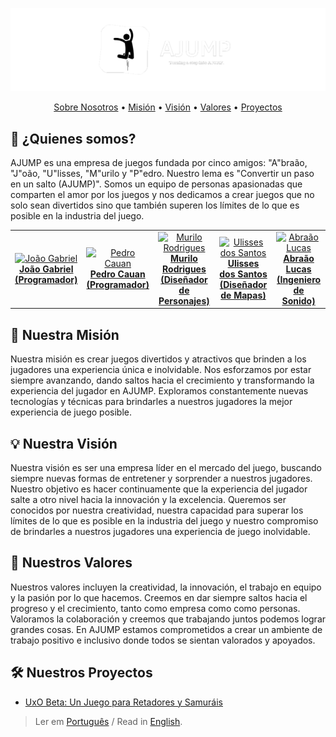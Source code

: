<div align="center">

  ![AJUMP Banner](https://github.com/AJUMP-Corp/.github/blob/main/ajump_banner.png)

  <a href="#-quienes-somos">Sobre Nosotros</a> •
  <a href="#-nuestra-misión">Misión</a> •
  <a href="#-nuestra-visión">Visión</a> •
  <a href="#-nuestros-valores">Valores</a> •
  <a href="#-nuestros-proyectos">Proyectos</a>

</div>

## 👥 ¿Quienes somos?
AJUMP es una empresa de juegos fundada por cinco amigos: "A"braão, "J"oão, "U"lisses, "M"urilo y "P"edro. Nuestro lema es "Convertir un paso en un salto (AJUMP)". Somos un equipo de personas apasionadas que comparten el amor por los juegos y nos dedicamos a crear juegos que no solo sean divertidos sino que también superen los límites de lo que es posible en la industria del juego.
<table align="center">
  <tr>
    <td align="center"><a href="https://github.com/JGabrielJ" target="_blank"><img width="128px" height="128px" src="https://avatars.githubusercontent.com/u/95143389?v=4" alt="João Gabriel"><br><b>João Gabriel<br>(Programador)</b></a></td>
    <td align="center"><a href="https://github.com/Cauan87" target="_blank"><img width="128px" height="128px" src="https://avatars.githubusercontent.com/u/92456337?v=4" alt="Pedro Cauan"><br><b>Pedro Cauan<br>(Programador)</b></a></td>
    <td align="center"><a href="https://github.com/MuriloPensativo" target="_blank"><img width="128px" height="128px" src="https://avatars.githubusercontent.com/u/106769022?v=4" alt="Murilo Rodrigues"><br><b>Murilo Rodrigues<br>(Diseñador de Personajes)</b></a></td>
    <td align="center"><a href="https://github.com/Ulisses-Eufrauzino" target="_blank"><img width="128px" height="128px" src="https://avatars.githubusercontent.com/u/89611699?v=4" alt="Ulisses dos Santos"><br><b>Ulisses dos Santos<br>(Diseñador de Mapas)</b></a></td>
    <td align="center"><a href="https://github.com/abraaolucassb" target="_blank"><img width="128px" height="128px" src="https://avatars.githubusercontent.com/u/103671057?v=4" alt="Abraão Lucas"><br><b>Abraão Lucas<br>(Ingeniero de Sonido)</b></a></td>
  </tr>
</table>

## 🎯 Nuestra Misión
Nuestra misión es crear juegos divertidos y atractivos que brinden a los jugadores una experiencia única e inolvidable. Nos esforzamos por estar siempre avanzando, dando saltos hacia el crecimiento y transformando la experiencia del jugador en AJUMP. Exploramos constantemente nuevas tecnologías y técnicas para brindarles a nuestros jugadores la mejor experiencia de juego posible.

## 💡 Nuestra Visión
Nuestra visión es ser una empresa líder en el mercado del juego, buscando siempre nuevas formas de entretener y sorprender a nuestros jugadores. Nuestro objetivo es hacer continuamente que la experiencia del jugador salte a otro nivel hacia la innovación y la excelencia. Queremos ser conocidos por nuestra creatividad, nuestra capacidad para superar los límites de lo que es posible en la industria del juego y nuestro compromiso de brindarles a nuestros jugadores una experiencia de juego inolvidable.

## 🗿 Nuestros Valores
Nuestros valores incluyen la creatividad, la innovación, el trabajo en equipo y la pasión por lo que hacemos. Creemos en dar siempre saltos hacia el progreso y el crecimiento, tanto como empresa como como personas. Valoramos la colaboración y creemos que trabajando juntos podemos lograr grandes cosas. En AJUMP estamos comprometidos a crear un ambiente de trabajo positivo e inclusivo donde todos se sientan valorados y apoyados.

## 🛠 Nuestros Proyectos
- [UxO Beta: Un Juego para Retadores y Samuráis](https://github.com/AJUMP-Corp/UxO-Beta)
> Ler em [Português](https://github.com/AJUMP-Corp/.github/blob/main/languages/README_pt-BR.md) /
> Read in [English](https://github.com/AJUMP-Corp/.github/blob/main/profile/README.md).
